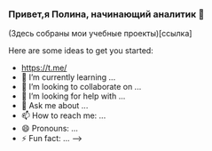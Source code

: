 ### Привет,я Полина, начинающий аналитик 👋

(Здесь собраны мои учебные проекты)[ссылка]

Here are some ideas to get you started:

-  https://t.me/
- 🌱 I’m currently learning ...
- 👯 I’m looking to collaborate on ...
- 🤔 I’m looking for help with ...
- 💬 Ask me about ...
- 📫 How to reach me: ...
- 😄 Pronouns: ...
- ⚡ Fun fact: ...
-->
